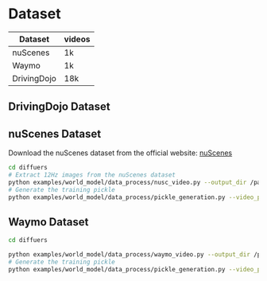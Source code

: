 # Dataset 

| Dataset      | videos |
|------------------|----------|
| nuScenes         | 1k     |
| Waymo            | 1k     |
| DrivingDojo      | 18k     |

## DrivingDojo Dataset


## nuScenes Dataset
Download the nuScenes dataset from the official website: [nuScenes](https://www.nuscenes.org/)

```bash
cd diffuers
# Extract 12Hz images from the nuScenes dataset
python examples/world_model/data_process/nusc_video.py --output_dir /path/to/extracted_videos
# Generate the training pickle
python examples/world_model/data_process/pickle_generation.py --video_path /path/to/extracted_videos --output_dir /path/to/pickle
```

## Waymo Dataset
```bash
cd diffuers

python examples/world_model/data_process/waymo_video.py --output_dir /path/to/extracted_videos
# Generate the training pickle
python examples/world_model/data_process/pickle_generation.py --video_path /path/to/extracted_videos --output_dir /path/to/pickle
```

